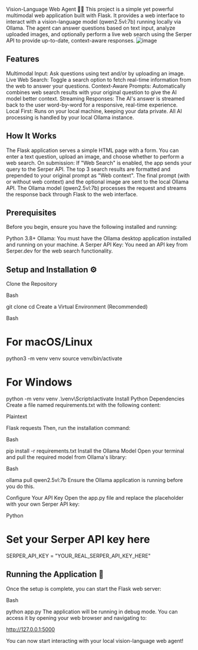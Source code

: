 Vision-Language Web Agent 🤖✨
This project is a simple yet powerful multimodal web application built with Flask. It provides a web interface to interact with a vision-language model (qwen2.5vl:7b) running locally via Ollama. The agent can answer questions based on text input, analyze uploaded images, and optionally perform a live web search using the Serper API to provide up-to-date, context-aware responses.
![image](https://github.com/user-attachments/assets/a5740498-537d-45d8-8f8d-effa83b9d5b7)


## Features
Multimodal Input: Ask questions using text and/or by uploading an image.
Live Web Search: Toggle a search option to fetch real-time information from the web to answer your questions.
Context-Aware Prompts: Automatically combines web search results with your original question to give the AI model better context.
Streaming Responses: The AI's answer is streamed back to the user word-by-word for a responsive, real-time experience.
Local First: Runs on your local machine, keeping your data private. All AI processing is handled by your local Ollama instance.
## How It Works
The Flask application serves a simple HTML page with a form.
You can enter a text question, upload an image, and choose whether to perform a web search.
On submission:
If "Web Search" is enabled, the app sends your query to the Serper API.
The top 3 search results are formatted and prepended to your original prompt as "Web context".
The final prompt (with or without web context) and the optional image are sent to the local Ollama API.
The Ollama model (qwen2.5vl:7b) processes the request and streams the response back through Flask to the web interface.
## Prerequisites
Before you begin, ensure you have the following installed and running:

Python 3.8+
Ollama: You must have the Ollama desktop application installed and running on your machine.
A Serper API Key: You need an API key from Serper.dev for the web search functionality.
## Setup and Installation ⚙️
Clone the Repository

Bash

git clone <your-repository-url>
cd <repository-folder-name>
Create a Virtual Environment (Recommended)

Bash

# For macOS/Linux
python3 -m venv venv
source venv/bin/activate

# For Windows
python -m venv venv
.\venv\Scripts\activate
Install Python Dependencies
Create a file named requirements.txt with the following content:

Plaintext

Flask
requests
Then, run the installation command:

Bash

pip install -r requirements.txt
Install the Ollama Model
Open your terminal and pull the required model from Ollama's library:

Bash

ollama pull qwen2.5vl:7b
Ensure the Ollama application is running before you do this.

Configure Your API Key
Open the app.py file and replace the placeholder with your own Serper API key:

Python

# Set your Serper API key here
SERPER_API_KEY = "YOUR_REAL_SERPER_API_KEY_HERE"
## Running the Application 🚀
Once the setup is complete, you can start the Flask web server:

Bash

python app.py
The application will be running in debug mode. You can access it by opening your web browser and navigating to:

http://127.0.0.1:5000

You can now start interacting with your local vision-language web agent!

